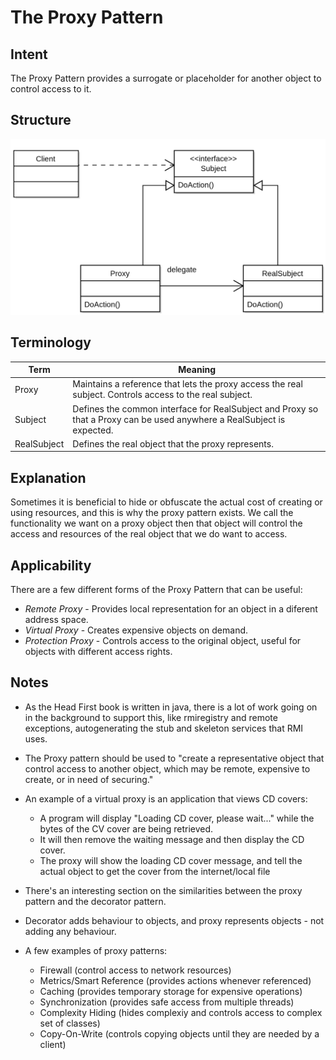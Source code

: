 # The Proxy Pattern

## Intent

The Proxy Pattern provides a surrogate or placeholder for another object to control access to it.

## Structure

![](../../resources/proxy_pattern_uml.png) 

## Terminology

| Term          | Meaning                                                                                                                   |
| ------------- | ------------------------------------------------------------------------------------------------------------------------- |
| Proxy         | Maintains a reference that lets the proxy access the real subject. Controls access to the real subject.                   |
| Subject       | Defines the common interface for RealSubject and Proxy so that a Proxy can be used anywhere a RealSubject is expected.    |
| RealSubject   | Defines the real object that the proxy represents.                                                                        |

## Explanation

Sometimes it is beneficial to hide or obfuscate the actual cost of creating or
using resources, and this is why the proxy pattern exists.  We call the
functionality we want on a proxy object then that object will control the
access and resources of the real object that we do want to access.

## Applicability 

There are a few different forms of the Proxy Pattern that can be useful:
 * _Remote Proxy_ - Provides local representation for an object in a diferent address space.
 * _Virtual Proxy_ - Creates expensive objects on demand.
 * _Protection Proxy_ - Controls access to the original object, useful for objects with different access rights.

## Notes

* As the Head First book is written in java, there is a lot of work going on in
  the background to support this, like rmiregistry and remote exceptions,
  autogenerating the stub and skeleton services that RMI uses.

* The Proxy pattern should be used to "create a representative object that
  control access to another object, which may be remote, expensive to create,
  or in need of securing."

* An example of a virtual proxy is an application that views CD covers:
    - A program will display "Loading CD cover, please wait..." while the bytes of the CV cover are being retrieved.
    - It will then remove the waiting message and then display the CD cover.
    - The proxy will show the loading CD cover message, and tell the actual object to get the cover from the internet/local file

* There's an interesting section on the similarities between the proxy pattern and the decorator pattern.

* Decorator adds behaviour to objects, and proxy represents objects - not adding any behaviour.

* A few examples of proxy patterns:
    - Firewall (control access to network resources)
    - Metrics/Smart Reference (provides actions whenever referenced)
    - Caching (provides temporary storage for expensive operations)
    - Synchronization (provides safe access from multiple threads)
    - Complexity Hiding (hides complexiy and controls access to complex set of classes)
    - Copy-On-Write (controls copying objects until they are needed by a client)
